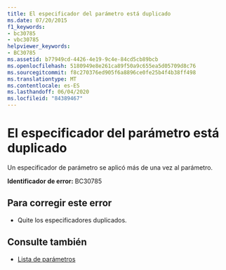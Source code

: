 ```yaml
---
title: El especificador del parámetro está duplicado
ms.date: 07/20/2015
f1_keywords:
- bc30785
- vbc30785
helpviewer_keywords:
- BC30785
ms.assetid: b77949cd-4426-4e19-9c4e-84cd5cb89bcb
ms.openlocfilehash: 5180949e8e261ca89f50a9c655ea5d05709d8c76
ms.sourcegitcommit: f8c270376ed905f6a8896ce0fe25b4f4b38ff498
ms.translationtype: MT
ms.contentlocale: es-ES
ms.lasthandoff: 06/04/2020
ms.locfileid: "84389467"
---
```

# <a name="parameter-specifier-is-duplicated"></a>El especificador del parámetro está duplicado
Un especificador de parámetro se aplicó más de una vez al parámetro.  
  
 **Identificador de error:** BC30785  
  
## <a name="to-correct-this-error"></a>Para corregir este error  
  
- Quite los especificadores duplicados.  
  
## <a name="see-also"></a>Consulte también

- [Lista de parámetros](../language-reference/statements/parameter-list.md)
